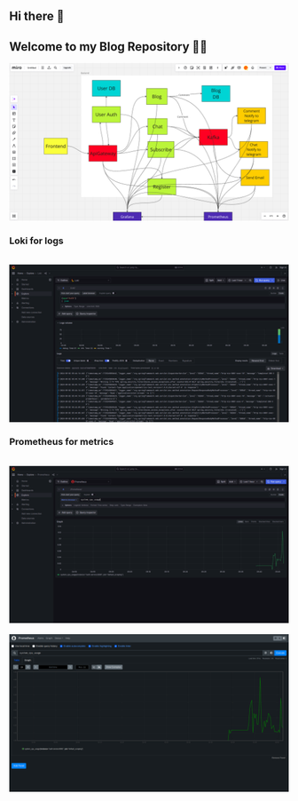 ## Hi there 👋
## Welcome to my Blog Repository 🙋‍♀️

<!--

**Here are some ideas to get you started:**

🙋‍♀️ A short introduction - what is your organization all about?
🌈 Contribution guidelines - how can the community get involved?
👩‍💻 Useful resources - where can the community find your docs? Is there anything else the community should know?
🍿 Fun facts - what does your team eat for breakfast?
🧙 Remember, you can do mighty things with the power of [Markdown](https://docs.github.com/github/writing-on-github/getting-started-with-writing-and-formatting-on-github/basic-writing-and-formatting-syntax)
-->
<img src="https://github.com/Blog-Website-Jimmy/.github/blob/main/Blog-System-Design2.png" alt="system-design-of-blog">
<br>
<h3>Loki for logs</h3>
<br>
<img src="https://github.com/Blog-Website-Jimmy/.github/blob/main/grafana-loki.png" alt="grafana-loki">
<br>
<h3>Prometheus for metrics</h3>
<br>
<img src="https://github.com/Blog-Website-Jimmy/.github/blob/main/grafana-prometheus.png" alt="grafana-promethus">
<br>
<br>
<img src="https://github.com/Blog-Website-Jimmy/.github/blob/main/prometheus.png" alt="promethus">
